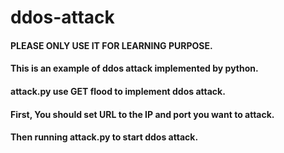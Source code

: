 # ddos-attack
#### PLEASE ONLY USE IT FOR LEARNING PURPOSE.
#### This is an example of ddos attack implemented by python.
#### attack.py use GET flood to implement ddos attack. 
#### First, You should  set URL to the IP and port you want to attack. 
#### Then running attack.py to start ddos attack.
